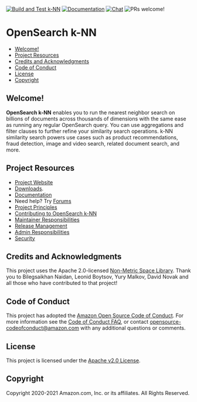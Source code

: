 [![Build and Test k-NN](https://github.com/opensearch-project/k-NN/actions/workflows/CI.yml/badge.svg)](https://github.com/opensearch-project/k-NN/actions/workflows/CI.yml)
[![Documentation](https://img.shields.io/badge/doc-reference-blue)](https://docs-beta.opensearch.org/search-plugins/knn/index/)
[![Chat](https://img.shields.io/badge/chat-on%20forums-blue)](https://discuss.opendistrocommunity.dev/c/k-NN/)
![PRs welcome!](https://img.shields.io/badge/PRs-welcome!-success)

# OpenSearch k-NN
- [Welcome!](#welcome)
- [Project Resources](#project-resources)
- [Credits and  Acknowledgments](#credits-and-acknowledgments)
- [Code of Conduct](#code-of-conduct)
- [License](#license)
- [Copyright](#copyright)

## Welcome!

**OpenSearch k-NN** enables you to run the nearest neighbor search on billions of documents across thousands of dimensions with the same ease as running any regular OpenSearch query. You can use aggregations and filter clauses to further refine your similarity search operations. k-NN similarity search powers use cases such as product recommendations, fraud detection, image and video search, related document search, and more.

## Project Resources

* [Project Website](https://opensearch.org/)
* [Downloads](https://opensearch.org/downloads.html).
* [Documentation](https://docs-beta.opensearch.org/search-plugins/knn/index/)
* Need help? Try [Forums](https://discuss.opendistrocommunity.dev/c/k-nn/)
* [Project Principles](https://opensearch.org/#principles)
* [Contributing to OpenSearch k-NN](CONTRIBUTING.md)
* [Maintainer Responsibilities](MAINTAINERS.md)
* [Release Management](RELEASING.md)
* [Admin Responsibilities](ADMINS.md)
* [Security](SECURITY.md)

## Credits and Acknowledgments

This project uses the Apache 2.0-licensed [Non-Metric Space Library](https://github.com/nmslib/nmslib/). Thank you to Bilegsaikhan Naidan, Leonid Boytsov, Yury Malkov, David Novak and all those who have contributed to that project!

## Code of Conduct

This project has adopted the [Amazon Open Source Code of Conduct](CODE_OF_CONDUCT.md). For more information see the [Code of Conduct FAQ](https://aws.github.io/code-of-conduct-faq), or contact [opensource-codeofconduct@amazon.com](mailto:opensource-codeofconduct@amazon.com) with any additional questions or comments.

## License

This project is licensed under the [Apache v2.0 License](LICENSE.txt).

## Copyright

Copyright 2020-2021 Amazon.com, Inc. or its affiliates. All Rights Reserved.